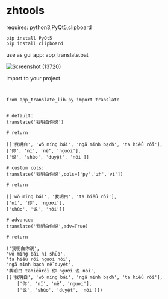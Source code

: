 # zhtools
requires: python3,PyQt5,clipboard

```
pip install PyQt5
pip install clipboard
```


use as gui app: app_translate.bat

![Screenshot (13720)](https://user-images.githubusercontent.com/129648042/229337233-4d09eb35-3fd4-43de-9fda-a86262dbd2e8.png)


import to your project

```


from app_translate_lib.py import translate


# default:
translate('我明白你说')

# return

[['我明白', 'wǒ míng bái', 'ngã minh bạch', 'ta hiểu rồi'],
['你', 'nǐ', 'nễ', 'ngươi'],
['说', 'shūo', 'duyệt', 'nói']]

# custom cols:
translate('我明白你说',cols=['py','zh','vi'])

# return

[['wǒ míng bái', '我明白', 'ta hiểu rồi'],
['nǐ', '你', 'ngươi'],
['shūo', '说', 'nói']]

# advance:
translate('我明白你说',adv=True)

# return

('我明白你说',
'wǒ míng bái nǐ shūo',
'ta hiểu rồi ngươi nói',
'ngã minh bạch nễ duyệt',
'我明白 tahiểurồi 你 ngươi 说 nói',
[['我明白', 'wǒ míng bái', 'ngã minh bạch', 'ta hiểu rồi'],
    ['你', 'nǐ', 'nễ', 'ngươi'],
    ['说', 'shūo', 'duyệt', 'nói']])
```
